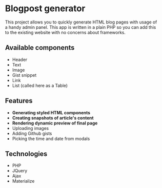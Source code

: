 # Blogpost generator

This project allows you to quickly generate HTML blog pages with usage of a handy admin panel. 
This app is written in a plain PHP so you can add this to the existing website with no concerns about frameworks.

## Available components
- Header
- Text
- Image
- Gist snippet
- Link
- List (called here as a Table)

## Features
- **Generating styled HTML components** 
- **Creating snapshots of article's content**
- **Rendering dynamic preview of final page**
- Uploading images
- Adding Github gists
- Picking the time and date from modals

## Technologies
- PHP
- JQuery
- Ajax
- Materialize
